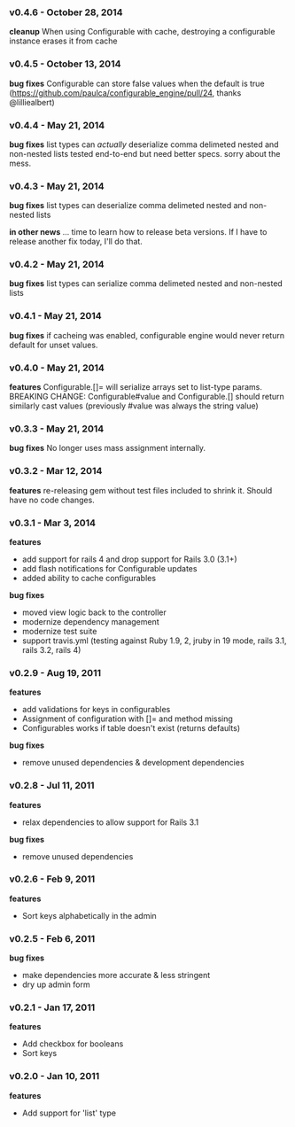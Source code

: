 ### v0.4.6 - October 28, 2014
**cleanup**
When using Configurable with cache, destroying a configurable instance erases it from cache

### v0.4.5 - October 13, 2014
**bug fixes**
Configurable can store false values when the default is true (https://github.com/paulca/configurable_engine/pull/24, thanks @lilliealbert)

### v0.4.4 - May 21, 2014
**bug fixes**
list types can *actually* deserialize comma delimeted nested and non-nested lists
tested end-to-end but need better specs.  sorry about the mess.


### v0.4.3 - May 21, 2014
**bug fixes**
list types can deserialize comma delimeted nested and non-nested lists

**in other news**
... time to learn how to release beta versions.  If I have to release another fix today, I'll do that.

### v0.4.2 - May 21, 2014
**bug fixes**
list types can serialize comma delimeted nested and non-nested lists

### v0.4.1 - May 21, 2014
**bug fixes**
if cacheing was enabled, configurable engine would never return default for unset values.

### v0.4.0 - May 21, 2014
**features**
Configurable.[]= will serialize arrays set to list-type params.
BREAKING CHANGE: Configurable#value and Configurable.[] should return similarly cast values (previously #value was always the string value)

### v0.3.3 - May 21, 2014
**bug fixes**
No longer uses mass assignment internally.

### v0.3.2 - Mar 12, 2014
**features**
re-releasing gem without test files included to shrink it.  Should have no code changes.

### v0.3.1 - Mar 3, 2014

**features**
- add support for rails 4 and drop support for Rails 3.0 (3.1+)
- add flash notifications for Configurable updates
- added ability to cache configurables

**bug fixes**
- moved view logic back to the controller
- modernize dependency management
- modernize test suite
- support travis.yml (testing against Ruby 1.9, 2, jruby in 19 mode, rails 3.1, rails 3.2, rails 4)

### v0.2.9 - Aug 19, 2011

**features**
- add validations for keys in configurables
- Assignment of configuration with []= and method missing
- Configurables works if table doesn't exist (returns defaults)

**bug fixes**
- remove unused dependencies & development dependencies

### v0.2.8 - Jul 11, 2011

**features**
- relax dependencies to allow support for Rails 3.1

**bug fixes**
- remove unused dependencies

### v0.2.6 - Feb 9, 2011

**features**
- Sort keys alphabetically in the admin

### v0.2.5 - Feb 6, 2011

**bug fixes**
- make dependencies more accurate & less stringent
- dry up admin form

### v0.2.1 - Jan 17, 2011

**features**
- Add checkbox for booleans
- Sort keys

### v0.2.0 - Jan 10, 2011

**features**
- Add support for 'list' type
